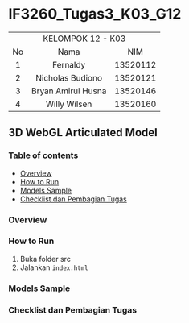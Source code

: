 # IF3260_Tugas3_K03_G12
<table>
    <tr>
        <td colspan = 3 align = "center">
            KELOMPOK 12 - K03
        </td>
    </tr>
    <tr>
        <td align="center">No</td>
        <td align="center">Nama</td>
        <td align="center">NIM</td>
    </tr>
    <tr>
        <td align="center">1</td>
        <td align="center">Fernaldy</td>
        <td align="center">13520112</td>
    </tr>
    <tr>
        <td align="center">2</td>
        <td align="center">Nicholas Budiono</td>
        <td align="center">13520121</td>
    </tr>
    <tr>
        <td align="center">3</td>
        <td align="center">Bryan Amirul Husna</td>
        <td align="center">13520146</td>
    </tr>
    <tr>
        <td align="center">4</td>
        <td align="center">Willy Wilsen</td>
        <td align="center">13520160</td>
    </tr>
</table>

## 3D WebGL Articulated Model

### Table of contents
* [Overview](#overview)
* [How to Run](#how-to-run)
* [Models Sample](#models-sample)
* [Checklist dan Pembagian Tugas](#checklist-dan-pembagian-tugas)

### Overview

### How to Run
1. Buka folder src
2. Jalankan `index.html`

### Models Sample

### Checklist dan Pembagian Tugas
